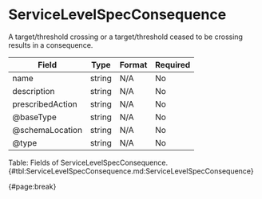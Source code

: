 <!--
    ATTENTION: This file was generated via gradle!
               Do NOT manually edit this file! Any such changes will be overwritten!
-->

# ServiceLevelSpecConsequence

A target/threshold crossing or a target/threshold ceased to be crossing results in a consequence.

| Field | Type | Format | Required |
| ------- | ------- | ------- | --- |
| name | string | N/A | No |
| description | string | N/A | No |
| prescribedAction | string | N/A | No |
| @baseType | string | N/A | No |
| @schemaLocation | string | N/A | No |
| @type | string | N/A | No |

Table: Fields of ServiceLevelSpecConsequence. {#tbl:ServiceLevelSpecConsequence.md:ServiceLevelSpecConsequence}

{#page:break}
